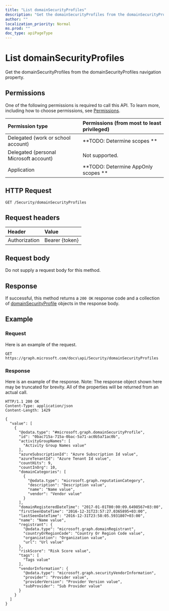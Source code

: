 ```yaml
---
title: "List domainSecurityProfiles"
description: "Get the domainSecurityProfiles from the domainSecurityProfiles navigation property."
author: ""
localization_priority: Normal
ms.prod: ""
doc_type: apiPageType
---
```


# List domainSecurityProfiles

Get the domainSecurityProfiles from the domainSecurityProfiles navigation property.

## Permissions
One of the following permissions is required to call this API. To learn more, including how to choose permissions, see [Permissions](/concepts/permissions-reference.md).

|Permission type|Permissions (from most to least privileged)|
|:---|:---|
|Delegated (work or school account)|**TODO: Determine scopes **|
|Delegated (personal Microsoft account)|Not supported.|
|Application|**TODO: Determine AppOnly scopes **|

## HTTP Request
<!-- {
  "blockType": "ignored"
}
-->
``` http
GET /Security/domainSecurityProfiles
```

## Request headers
|Header|Value|
|:---|:---|
|Authorization|Bearer {token}|

## Request body
Do not supply a request body for this method.

## Response
If successful, this method returns a `200 OK` response code and a collection of [domainSecurityProfile](../resources/domainsecurityprofile.md) objects in the response body.

## Example

### Request
Here is an example of the request.
<!-- {
  "blockType": "request",
  "name": "get_domainsecurityprofile"
}
-->
``` http
GET https://graph.microsoft.com/docs\api/Security/domainSecurityProfiles
```

### Response
Here is an example of the response. Note: The response object shown here may be truncated for brevity. All of the properties will be returned from an actual call.
<!-- {
  "blockType": "response",
  "truncated": true,
  "@odata.type": "collection(microsoft.graph.domainsecurityprofile)"
}
-->
``` http
HTTP/1.1 200 OK
Content-Type: application/json
Content-Length: 1429

{
  "value": [
    {
      "@odata.type": "#microsoft.graph.domainSecurityProfile",
      "id": "0bac715a-715a-0bac-5a71-ac0b5a71ac0b",
      "activityGroupNames": [
        "Activity Group Names value"
      ],
      "azureSubscriptionId": "Azure Subscription Id value",
      "azureTenantId": "Azure Tenant Id value",
      "countHits": 9,
      "countInOrg": 10,
      "domainCategories": [
        {
          "@odata.type": "microsoft.graph.reputationCategory",
          "description": "Description value",
          "name": "Name value",
          "vendor": "Vendor value"
        }
      ],
      "domainRegisteredDateTime": "2017-01-01T00:00:09.6498567+03:00",
      "firstSeenDateTime": "2016-12-31T23:57:27.0365895+03:00",
      "lastSeenDateTime": "2016-12-31T23:58:05.5931807+03:00",
      "name": "Name value",
      "registrant": {
        "@odata.type": "microsoft.graph.domainRegistrant",
        "countryOrRegionCode": "Country Or Region Code value",
        "organization": "Organization value",
        "url": "Url value"
      },
      "riskScore": "Risk Score value",
      "tags": [
        "Tags value"
      ],
      "vendorInformation": {
        "@odata.type": "microsoft.graph.securityVendorInformation",
        "provider": "Provider value",
        "providerVersion": "Provider Version value",
        "subProvider": "Sub Provider value"
      }
    }
  ]
}
```

